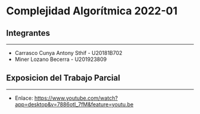 # Complejidad Algorítmica 2022-01

## Integrantes
-----------
- Carrasco Cunya Antony Sthif - U20181B702
- Miner Lozano Becerra - U201923809 

## Exposicion del Trabajo Parcial
-----------
- Enlace: https://www.youtube.com/watch?app=desktop&v=7886otI_7fM&feature=youtu.be
